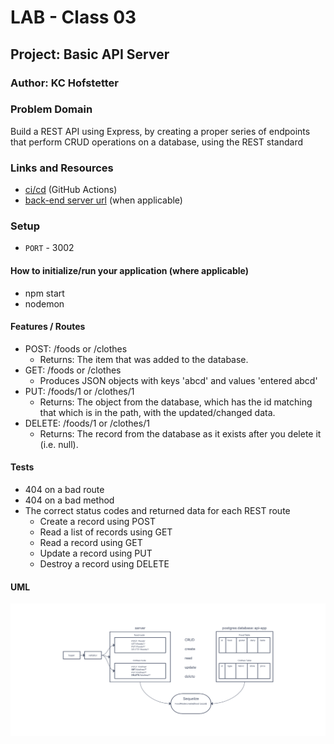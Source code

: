 # LAB - Class 03

## Project: Basic API Server

### Author: KC Hofstetter

### Problem Domain

Build a REST API using Express, by creating a proper series of endpoints that perform CRUD operations on a database, using the REST standard

### Links and Resources

- [ci/cd](https://github.com/khofstetter94/basic-api-server/pull/1) (GitHub Actions)
- [back-end server url](https://kmh-basic-api-app.herokuapp.com/) (when applicable)

### Setup

- `PORT` - 3002

#### How to initialize/run your application (where applicable)

- npm start
- nodemon

#### Features / Routes

- POST: /foods or /clothes
  - Returns: The item that was added to the database.
- GET: /foods or /clothes
  - Produces JSON objects with keys 'abcd' and values 'entered abcd'
- PUT: /foods/1 or /clothes/1
  - Returns: The object from the database, which has the id matching that which is in the path, with the updated/changed data.
- DELETE: /foods/1 or /clothes/1
  - Returns: The record from the database as it exists after you delete it (i.e. null).

#### Tests

- 404 on a bad route
- 404 on a bad method
- The correct status codes and returned data for each REST route
  - Create a record using POST
  - Read a list of records using GET
  - Read a record using GET
  - Update a record using PUT
  - Destroy a record using DELETE

#### UML

![Basic API Server - Lab 03](./img/lab03UML.png)
